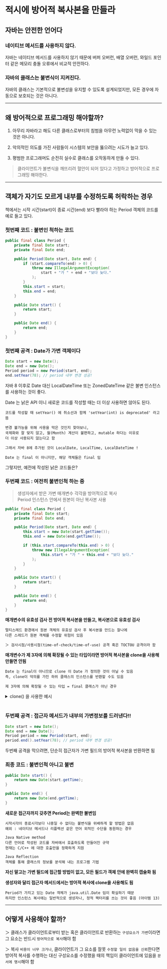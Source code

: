 # 적시에 방어적 복사본을 만들라

## 자바는 안전한 언어다

### 네이티브 메서드를 사용하지 않다.
자바는 네이티브 메서드를 사용하지 않기 때문에 버퍼 오버런, 배열 오버런, 와일드 포인터 같은 메모리 충돌 오류에서 비교적 안전하다.

### 자바의 클래스는 불변식이 지켜진다.
자바의 클래스는 기본적으로 불변성을 유지할 수 있도록 설계되었지만, 모든 경우에 자동으로 보호되는 것은 아니다.

---

## 왜 방어적으로 프로그래밍 해야할까?

1. 아무리 자바라고 해도 다른 클래스로부터의 침범을 아무런 노력없이 막을 수 있는 것은 아니다.

2. 악의적인 의도를 가진 사람들이 시스템의 보안을 뚫으려는 시도가 늘고 있다.

3. 평범한 프로그래머도 순전히 실수로 클래스를 오작동하게 만들 수 있다.

> 클라이언트가 불변식을 깨뜨리려 혈안이 되어 있다고 가정하고 방어적으로 프로그래밍 해야한다.

---

## 객체가 자기도 모르게 내부를 수정하도록 허락하는 경우

책에서는 시작 시간(start)이 종료 시간(end) 보다 빨라야 하는 Period 객체의 코드를 예로 들고 있다. 

### 첫번째 코드 : 불변인 척하는 코드

```JAVA
public final class Period {
	private final Date start;
	private final Date end;

	public Period(Date start, Date end) {
		if (start.compareTo(end) > 0) {
			throw new IllegalArgumentException(
				start + "가 " + end + "보다 늦다."
			);
		}
		this.start = start;
		this.end = end;
	}

	public Date start() {
		return start;
	}

	public Date end() {
		return end;
	}
}
```

### 첫번째 공격 : Date가 가변 객체이다

```JAVA
Date start = new Date();
Date end = new Date();
Period period = new Period(start, end);
end.setYear(78); // period 내부 변경 성공!
```

자바 8 이후로 Date 대신 LocalDateTime 또는 ZonedDateTime 같은 불변 인스턴스를 사용하는 것이 좋다.

Date 는 낡은 API 이니 새로운 코드를 작성할 때는 더 이상 사용하면 않아도 된다.

    코드를 작성할 때 setYear() 에 취소선과 함께 'setYear(int) is deprecated' 라고 뜸

    변경 불가능을 위해 사용을 막은 것인지 찾아보니,
    국제화와 잘 맞지 않고, 월(Month) 계산이 불편하고, mutable 하다는 이유로
    더 이상 사용되지 않는다고 함

    그래서 자바 8에 추가된 것이 LocalDate, LocalTime, LocalDateTime !

    Date 는 final 이 아니지만, 해당 객체들은 final 임

그렇지만, 예전에 작성된 낡은 코드들은?

### 두번째 코드 : 여전히 불변인척 하는 중

> 생성자에서 받은 가변 매개변수 각각을 방어적으로 복사  
> Period 인스턴스 안에서 원본이 아닌 복사본 사용

```JAVA
public final class Period {
	private final Date start;
	private final Date end;

	public Period(Date start, Date end) {
		this.start = new Date(start.getTime());
		this.end = new Date(end.getTime());

		if (this.start.compareTo(this.end) > 0) {
			throw new IllegalArgumentException(
				this.start + "가 " + this.end + "보다 늦다."
			);
		}
	}

	public Date start() {
		return start;
	}

	public Date end() {
		return end;
	}
}
```

**매개변수의 유효성 검사 전 방어적 복사본을 만들고, 복사본으로 유효성 검사**

    멀티스레드 환경에서 원본 객체의 유효성 검사 후 복사본을 만드는 찰나에
    다른 스레드가 원본 객체를 수정할 위험이 있음

    ＞ 검사시점/사용시점(time-of-check/time-of-use) 공격 혹은 TOCTOU 공격이라 함

**매개변수가 제 3자에 의해 확장될 수 있는 타입이라면 방어적 복사본을 clone을 사용해 만들면 안됨**

    Date 는 final이 아니므로 clone 이 Date 가 정의한 것이 아닐 수 있음
    즉, clone이 악의를 가진 하위 클래스의 인스턴스를 반환할 수도 있음

    제 3자에 의해 확장될 수 있는 타입 = final 클래스가 아닌 경우

<details>
<summary>clone() 을 사용한 예시 </summary>
<div markdown="1">

전달 받은 객체가 Date가 아니라 이를 상속한 객체(Data2)의 clone이 실행될 수 있음

```JAVA
public Period(Date start, Date end) {
		this.start = (Date)start.clone();
		this.end = (Date)end.clone();

		if (this.start.compareTo(this.end) > 0) {
			throw new IllegalArgumentException(
				this.start + "가 " + this.end + "보다 늦다."
			);
		}
	}
```

```JAVA
class Date2 extends Date {
	public Date2() {
		super();
	}

	@Override
	public Object clone() {
		System.out.println("나지롱");
		return super.clone();
	}
}
```

```JAVA
public static void main(String[] args) {
	Date start = new Date();
	Date2 end = new Date2();
	Period period = new Period(start, end);
	end.setYear(78);
}
```

<img width="249" alt="스크린샷 2022-03-06 오전 1 50 56" src="https://user-images.githubusercontent.com/69156709/156892535-67ad507b-fc45-4b17-a2c5-4e8edd12cc8f.png">

</div>
</details>
<br>

### 두번째 공격 : 접근자 메서드가 내부의 가변정보를 드러낸다!!

```JAVA
Date start = new Date();
Date end = new Date();
Period period = new Period(start, end);
period.end().setYear(78); // period 내부 변경 성공!
```

두번째 공격을 막으려면, 단순히 접근자가 가변 필드의 방어적 복사본을 반환하면 됨

### 최종 코드 : 불변인척 아니고 불변

```JAVA
public Date start() {
	return new Date(start.getTime);
}

public Date end() {
	return new Date(end.getTime);
}
```

**새로운 접근자까지 갖추면 Period는 완벽한 불변임**

    시작시각이 종료시각보다 나중일 수 없다는 불변식을 위배하게 할 방법은 없음
    예외 : 네이티브 메서드나 리플렉션 같은 언어 외적인 수단을 동원하는 경우

    Java Native method
    다른 언어로 작성된 코드를 자바에서 호출하도록 만들어진 규약
    현재는 C/C++ 에 대한 호출만을 정확하게 지원

    Java Reflection
    객체를 통해 클래스의 정보를 분석해 내는 프로그램 기법

**자신 말고는 가변 필드에 접근할 방법이 없고, 모든 필드가 객체 안에 완벽히 캡슐화 됨**

**생성자와 달리 접근자 메서드에서는 방어적 복사에 clone을 사용해도 됨**

    Period가 가지고 있는 Date 객체가 java.util.Date 임이 확실하기 때문
    하지만 인스턴스 복사에는 일반적으로 생성자나, 정적 팩터리를 쓰는 것이 좋음 (아이템 13)

---

## 어떻게 사용해야 할까?

＞ 클래스가 클라이언트로부터 받는 혹은 클라이언트로 반환하는 `구성요소가 가변`이라면  
그 요소는 반드시 `방어적으로 복사`해야 함

＞ 복사 `비용이 너무 크거나`, 클라이언트가 그 요소를 잘못 `수정할 일이 없음을 신뢰`한다면  
방어적 복사를 수행하는 대신 구성요소를 수정했을 때의 책임이 클라이언트에 있음을 `문서에 명시`해야 함
